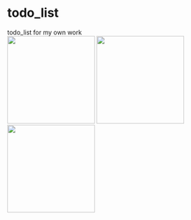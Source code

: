 # todo_list
todo_list for my own work  
<img src="https://user-images.githubusercontent.com/60743930/81032921-9dcaaf00-8ecc-11ea-8f66-e225345b27ed.png" width="200px">
<img src="https://user-images.githubusercontent.com/60743930/81033109-36612f00-8ecd-11ea-8e6a-2b6aa841f27c.png" width="200px">
<img src="https://user-images.githubusercontent.com/60743930/81033141-57298480-8ecd-11ea-85d9-60c30555e6a8.png" width="200px">
